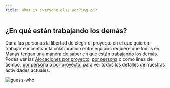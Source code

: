```yaml
---
title: What is everyone else working on?
---
```

## ¿En qué están trabajando los demás?

Dar a las personas la libertad de elegir el proyecto en el que quieren trabajar e incentivar la colaboración entre equipos requiere que todos en Manas tengan una manera de saber en qué están trabajando los demás. Podés ver las [Alocaciones por proyecto](https://airtable.com/shrdXXwdf1POr7yzh/tbl4serdEgBv18iNs), [por persona](https://airtable.com/shrJmH4lZJe404FW4/tblsxRTLjw0PsXE4C) o como línea de tiempo, [por persona](https://airtable.com/shrCksRSQqrVIrunv) o [por proyecto](https://airtable.com/shr7GT27a8ia5tK5Y/tblYxumY4YvPjNOv6/viwkLjVGhmmbhhj9n), para ver todos los detalles de nuestras actividades actuales.

![guess-who](/images/guess-who.svg)
